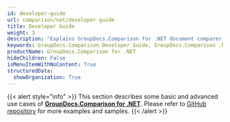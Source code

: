 ```yaml
---
id: developer-guide
url: comparison/net/developer-guide
title: Developer Guide
weight: 3
description: "Explains GroupDocs.Comparison for .NET document comparer features and shows how to compare PDF, Word, Excel, PowerPoint documents inside your .NET applications"
keywords: GroupDocs.Comparison Developer Guide, GroupDocs.Comparison .NET Developer Guide, GroupDocs.Comparison Developer Guide C#, Using GroupDocs.Comparison for .NET, GroupDocs.Comparison for .NET use cases
productName: GroupDocs.Comparison for .NET
hideChildren: False
isMenuItemWithNoContent: True
structuredData:
  showOrganization: True
---
```


{{< alert style="info" >}}
This section describes some basic and advanced use cases of **[GroupDocs.Comparison for .NET](https://products.groupdocs.com/comparison/net)**. Please refer to [GitHub repository](https://github.com/groupdocs-comparison/GroupDocs.Comparison-for-.NET) for more examples and samples.
{{< /alert >}}
